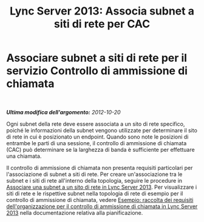 ﻿---
title: "Lync Server 2013: Associa subnet a siti di rete per CAC"
TOCTitle: "Lync Server 2013: Associa subnet a siti di rete per CAC"
ms:assetid: a749c9b3-15f3-4e74-9f43-1507d3c2c940
ms:mtpsurl: https://technet.microsoft.com/it-it/library/Gg412786(v=OCS.15)
ms:contentKeyID: 49301577
ms.date: 08/24/2015
mtps_version: v=OCS.15
ms.translationtype: HT
---

# Associare subnet a siti di rete per il servizio Controllo di ammissione di chiamata

 

_**Ultima modifica dell'argomento:** 2012-10-20_

Ogni subnet della rete deve essere associata a un sito di rete specifico, poiché le informazioni della subnet vengono utilizzate per determinare il sito di rete in cui è posizionato un endpoint. Quando sono note le posizioni di entrambe le parti di una sessione, il controllo di ammissione di chiamata (CAC) può determinare se la larghezza di banda è sufficiente per effettuare una chiamata.

Il controllo di ammissione di chiamata non presenta requisiti particolari per l'associazione di subnet a siti di rete. Per creare un'associazione tra le subnet e i siti di rete all'interno della topologia, seguire le procedure in [Associare una subnet a un sito di rete in Lync Server 2013](lync-server-2013-associate-a-subnet-with-a-network-site.md). Per visualizzare i siti di rete e le rispettive subnet nella topologia di rete di esempio per il controllo di ammissione di chiamata, vedere [Esempio: raccolta dei requisiti dell'organizzazione per il controllo di ammissione di chiamata in Lync Server 2013](lync-server-2013-example-of-gathering-your-requirements-for-call-admission-control.md) nella documentazione relativa alla pianificazione.

